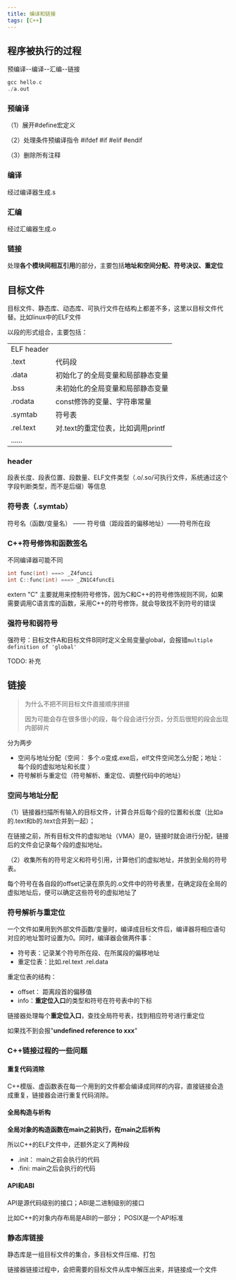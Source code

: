 ```yaml
---
title: 编译和链接  
tags: [C++]
---
```

<!--truncate-->
## 程序被执行的过程

预编译--编译--汇编--链接

```cpp
gcc hello.c
./a.out
```

### 预编译

（1）展开#define宏定义

（2）处理条件预编译指令 #ifdef #if #elif #endif

（3）删除所有注释

### 编译

经过编译器生成.s

### 汇编

经过汇编器生成.o

### 链接

处理**各个模块间相互引用**的部分，主要包括**地址和空间分配、符号决议、重定位**

## 目标文件

目标文件、静态库、动态库、可执行文件在结构上都差不多，这里以目标文件代替。比如linux中的ELF文件

以段的形式组合，主要包括：

|            |                                   |
| ---------- | --------------------------------- |
| ELF header |                                   |
| .text      | 代码段                            |
| .data      | 初始化了的全局变量和局部静态变量  |
| .bss       | 未初始化的全局变量和局部静态变量  |
| .rodata    | const修饰的变量、字符串常量       |
| .symtab    | 符号表                            |
| .rel.text  | 对.text的重定位表，比如调用printf |
| ......     |                                   |

### header

段表长度、段表位置、段数量、ELF文件类型（.o/.so/可执行文件，系统通过这个字段判断类型，而不是后缀）等信息

### 符号表（.symtab）

符号名（函数/变量名） —— 符号值（距段首的偏移地址）——符号所在段

### C++符号修饰和函数签名

不同编译器可能不同

```cpp
int func(int) ===> _Z4funci
int C::func(int) ===> _ZN1C4funcEi
```

extern  "C" 主要就用来控制符号修饰，因为C和C++的符号修饰规则不同，如果需要调用C语言库的函数，采用C++的符号修饰，就会导致找不到符号的错误



### 强符号和弱符号

强符号：目标文件A和目标文件B同时定义全局变量global，会报错`multiple definition of 'global'`

TODO: 补充



## 链接

> 为什么不把不同目标文件直接顺序拼接
>
> 因为可能会存在很多很小的段，每个段会进行分页，分页后很短的段会出现内部碎片

分为两步

* 空间与地址分配（空间： 多个.o变成.exe后，elf文件空间怎么分配；地址： 每个段的虚拟地址和长度 ）
* 符号解析与重定位（符号解析、重定位、调整代码中的地址）

### 空间与地址分配

（1）链接器扫描所有输入的目标文件，计算合并后每个段的位置和长度（比如a的.text和b的.text合并到一起）；

在链接之前，所有目标文件的虚拟地址（VMA）是0，链接时就会进行分配，链接后的文件会记录每个段的虚拟地址。



（2）收集所有的符号定义和符号引用，计算他们的虚拟地址，并放到全局的符号表。

每个符号在各自段的offset记录在原先的.o文件中的符号表里，在确定段在全局的虚拟地址后，便可以确定这些符号的虚拟地址了



### 符号解析与重定位

一个文件如果用到外部文件函数/变量时，编译成目标文件后，编译器将相应语句对应的地址暂时设置为0。同时，编译器会做两件事：

* 符号表：记录某个符号所在段、在所属段的偏移地址
* 重定位表：比如.rel.text     .rel.data 

重定位表的结构：

* offset： 距离段首的偏移值
* info：**重定位入口**的类型和符号在符号表中的下标

链接器处理每个**重定位入口**，查找全局符号表，找到相应符号进行重定位

如果找不到会报"**undefined reference to xxx**"

### C++链接过程的一些问题

#### 重复代码消除

C++模版、虚函数表在每一个用到的文件都会编译成同样的内容，直接链接会造成重复，链接器会进行重复代码消除。

#### 全局构造与析构

**全局对象的构造函数在main之前执行，在main之后析构**

所以C++的ELF文件中，还额外定义了两种段

* .init： main之前会执行的代码
* .fini:    main之后会执行的代码

#### API和ABI

API是源代码级别的接口；ABI是二进制级别的接口

比如C++的对象内存布局是ABI的一部分； POSIX是一个API标准

### 静态库链接

静态库是一组目标文件的集合，多目标文件压缩、打包

链接器链接过程中，会把需要的目标文件从库中解压出来，并链接成一个文件

